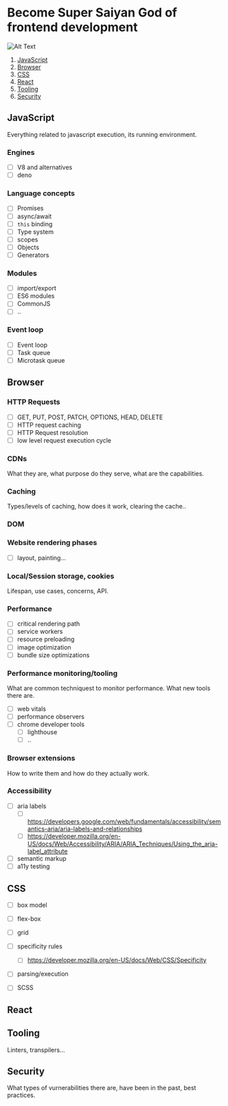 # Become Super Saiyan God of frontend development

![Alt Text](https://i.pinimg.com/originals/de/c5/fd/dec5fd7786b84a7455f95970bc5416a3.gif)

1. [JavaScript](#javascript)
1. [Browser](#browser)
1. [CSS](#css)
1. [React](#react)
1. [Tooling](#tooling)
1. [Security](#security)


## JavaScript <a name="javascript"></a>

Everything related to javascript execution, its running environment.

### Engines

- [ ] V8 and alternatives
- [ ] deno

### Language concepts

- [ ] Promises
- [ ] async/await
- [ ] `this` binding
- [ ] Type system
- [ ] scopes
- [ ] Objects
- [ ] Generators

### Modules

- [ ] import/export
- [ ] ES6 modules
- [ ] CommonJS
- [ ] ..

### Event loop

- [ ] Event loop
- [ ] Task queue
- [ ] Microtask queue

## Browser <a name="browser"></a>

### HTTP Requests

- [ ] GET, PUT, POST, PATCH, OPTIONS, HEAD, DELETE
- [ ] HTTP request caching
- [ ] HTTP Request resolution
- [ ] low level request execution cycle

### CDNs

What they are, what purpose do they serve, what are the capabilities.

### Caching

Types/levels of caching, how does it work, clearing the cache..

### DOM

### Website rendering phases

- [ ] layout, painting...

### Local/Session storage, cookies

Lifespan, use cases, concerns, API.

### Performance

- [ ] critical rendering path
- [ ] service workers
- [ ] resource preloading
- [ ] image optimization
- [ ] bundle size optimizations

### Performance monitoring/tooling

What are common techniquest to monitor performance. What new tools there are.

- [ ] web vitals
- [ ] performance observers
- [ ] chrome developer tools
    - [ ] lighthouse
    - [ ] ..
    
### Browser extensions

How to write them and how do they actually work.

### Accessibility

- [ ] aria labels
    - [ ] https://developers.google.com/web/fundamentals/accessibility/semantics-aria/aria-labels-and-relationships
    - [ ] https://developer.mozilla.org/en-US/docs/Web/Accessibility/ARIA/ARIA_Techniques/Using_the_aria-label_attribute
- [ ] semantic markup
- [ ] a11y testing

## CSS <a name="css"></a>

- [ ] box model
- [ ] flex-box
- [ ] grid
- [ ] specificity rules 
    - [ ] https://developer.mozilla.org/en-US/docs/Web/CSS/Specificity
- [ ] parsing/execution
- [ ] SCSS


## React <a name="react"></a>


## Tooling <a name="tooling"></a>

Linters, transpilers...


## Security <a name="security"></a>

What types of vurnerabilities there are, have been in the past, best practices.
